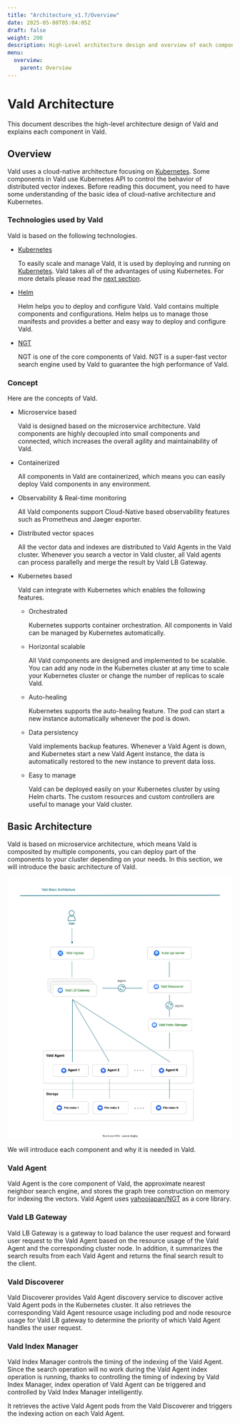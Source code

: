 ```yaml
---
title: "Architecture_v1.7/Overview"
date: 2025-05-08T05:04:05Z
draft: false
weight: 200
description: High-Level architecture design and overview of each component
menu:
  overview:
    parent: Overview
---
```


# Vald Architecture

This document describes the high-level architecture design of Vald and explains each component in Vald.

## Overview

Vald uses a cloud-native architecture focusing on [Kubernetes](https://kubernetes.io/).
Some components in Vald use Kubernetes API to control the behavior of distributed vector indexes.
Before reading this document, you need to have some understanding of the basic idea of cloud-native architecture and Kubernetes.

### Technologies used by Vald

Vald is based on the following technologies.

- [Kubernetes](https://kubernetes.io/)

  To easily scale and manage Vald, it is used by deploying and running on [Kubernetes](https://kubernetes.io/).
  Vald takes all of the advantages of using Kubernetes.
  For more details please read the [next section](#concept).

- [Helm](https://helm.sh/)

  Helm helps you to deploy and configure Vald.
  Vald contains multiple components and configurations.
  Helm helps us to manage those manifests and provides a better and easy way to deploy and configure Vald.

- [NGT](https://github.com/yahoojapan/NGT)

  NGT is one of the core components of Vald.
  NGT is a super-fast vector search engine used by Vald to guarantee the high performance of Vald.

### Concept

Here are the concepts of Vald.

- Microservice based

  Vald is designed based on the microservice architecture. Vald components are highly decoupled into small components and connected, which increases the overall agility and maintainability of Vald.

- Containerized

  All components in Vald are containerized, which means you can easily deploy Vald components in any environment.

- Observability & Real-time monitoring

  All Vald components support Cloud-Native based observability features such as Prometheus and Jaeger exporter.

- Distributed vector spaces

  All the vector data and indexes are distributed to Vald Agents in the Vald cluster. Whenever you search a vector in Vald cluster, all Vald agents can process parallelly and merge the result by Vald LB Gateway.

- Kubernetes based

  Vald can integrate with Kubernetes which enables the following features.

  - Orchestrated

    Kubernetes supports container orchestration. All components in Vald can be managed by Kubernetes automatically.

  - Horizontal scalable

    All Vald components are designed and implemented to be scalable. You can add any node in the Kubernetes cluster at any time to scale your Kubernetes cluster or change the number of replicas to scale Vald.

  - Auto-healing

    Kubernetes supports the auto-healing feature. The pod can start a new instance automatically whenever the pod is down.

  - Data persistency

    Vald implements backup features. Whenever a Vald Agent is down, and Kubernetes start a new Vald Agent instance, the data is automatically restored to the new instance to prevent data loss.

  - Easy to manage

    Vald can be deployed easily on your Kubernetes cluster by using Helm charts. The custom resources and custom controllers are useful to manage your Vald cluster.

## Basic Architecture

Vald is based on microservice architecture, which means Vald is composited by multiple components, you can deploy part of the components to your cluster depending on your needs.
In this section, we will introduce the basic architecture of Vald.

<img src="/images/v1.7/overview/vald_basic_architecture.svg" />

We will introduce each component and why it is needed in Vald.

### Vald Agent

Vald Agent is the core component of Vald, the approximate nearest neighbor search engine, and stores the graph tree construction on memory for indexing the vectors.
Vald Agent uses [yahoojapan/NGT](https://github.com/yahoojapan/ngt) as a core library.

### Vald LB Gateway

Vald LB Gateway is a gateway to load balance the user request and forward user request to the Vald Agent based on the resource usage of the Vald Agent and the corresponding cluster node.
In addition, it summarizes the search results from each Vald Agent and returns the final search result to the client.

### Vald Discoverer

Vald Discoverer provides Vald Agent discovery service to discover active Vald Agent pods in the Kubernetes cluster.
It also retrieves the corresponding Vald Agent resource usage including pod and node resource usage for Vald LB gateway to determine the priority of which Vald Agent handles the user request.

### Vald Index Manager

Vald Index Manager controls the timing of the indexing of the Vald Agent.
Since the search operation will no work during the Vald Agent index operation is running, thanks to controlling the timing of indexing by Vald Index Manager, index operation of Vald Agent can be triggered and controlled by Vald Index Manager intelligently.

It retrieves the active Vald Agent pods from the Vald Discoverer and triggers the indexing action on each Vald Agent.
